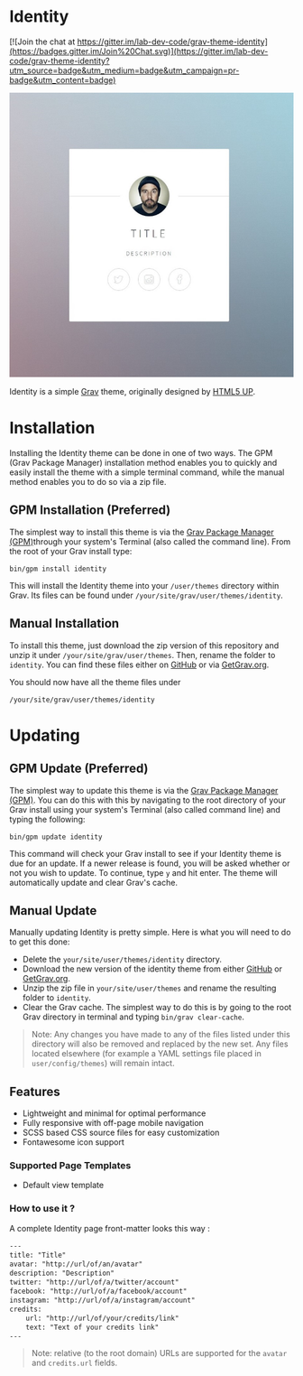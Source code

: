 # Identity

[![Join the chat at https://gitter.im/lab-dev-code/grav-theme-identity](https://badges.gitter.im/Join%20Chat.svg)](https://gitter.im/lab-dev-code/grav-theme-identity?utm_source=badge&utm_medium=badge&utm_campaign=pr-badge&utm_content=badge)

![Identity](screenshot.jpg)

Identity is a simple [Grav][grav] theme, originally designed by [HTML5 UP][html5-up].

# Installation

Installing the Identity theme can be done in one of two ways. The GPM (Grav Package Manager) installation method enables you to quickly and easily install the theme with a simple terminal command, while the manual method enables you to do so via a zip file.

## GPM Installation (Preferred)

The simplest way to install this theme is via the [Grav Package Manager (GPM)][grav-gpm]through your system's Terminal (also called the command line).  From the root of your Grav install type:

    bin/gpm install identity

This will install the Identity theme into your `/user/themes` directory within Grav. Its files can be found under `/your/site/grav/user/themes/identity`.

## Manual Installation

To install this theme, just download the zip version of this repository and unzip it under `/your/site/grav/user/themes`. Then, rename the folder to `identity`. You can find these files either on [GitHub][homepage] or via [GetGrav.org][grav-themes].

You should now have all the theme files under

    /your/site/grav/user/themes/identity

# Updating

## GPM Update (Preferred)

The simplest way to update this theme is via the [Grav Package Manager (GPM)][grav-gpm]. You can do this with this by navigating to the root directory of your Grav install using your system's Terminal (also called command line) and typing the following:

    bin/gpm update identity

This command will check your Grav install to see if your Identity theme is due for an update. If a newer release is found, you will be asked whether or not you wish to update. To continue, type `y` and hit enter. The theme will automatically update and clear Grav's cache.

## Manual Update

Manually updating Identity is pretty simple. Here is what you will need to do to get this done:

* Delete the `your/site/user/themes/identity` directory.
* Download the new version of the identity theme from either [GitHub][homepage] or [GetGrav.org][grav-themes].
* Unzip the zip file in `your/site/user/themes` and rename the resulting folder to `identity`.
* Clear the Grav cache. The simplest way to do this is by going to the root Grav directory in terminal and typing `bin/grav clear-cache`.

> Note: Any changes you have made to any of the files listed under this directory will also be removed and replaced by the new set. Any files located elsewhere (for example a YAML settings file placed in `user/config/themes`) will remain intact.

## Features

* Lightweight and minimal for optimal performance
* Fully responsive with off-page mobile navigation
* SCSS based CSS source files for easy customization
* Fontawesome icon support

### Supported Page Templates

* Default view template

### How to use it ?

A complete Identity page front-matter looks this way :

    ---
    title: "Title"
    avatar: "http://url/of/an/avatar"
    description: "Description"
    twitter: "http://url/of/a/twitter/account"
    facebook: "http://url/of/a/facebook/account"
    instagram: "http://url/of/a/instagram/account"
    credits:
        url: "http://url/of/your/credits/link"
        text: "Text of your credits link"
    ---

> Note: relative (to the root domain) URLs are supported for the `avatar` and `credits.url` fields.

[grav]: http://github.com/getgrav/grav
[grav-gpm]: http://learn.getgrav.org/advanced/grav-gpm
[grav-themes]: http://getgrav.org/downloads/themes
[homepage]: https://github.com/lab-dev-code/grav-theme-identity
[html5-up]: http://html5up.net/
